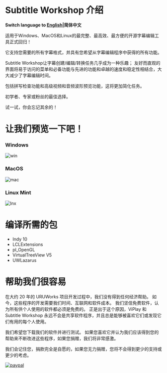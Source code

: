 # Subtitle Workshop 介绍
**Switch language to [English](/README.md)|简体中文**

适用于Windows、MacOS和Linux的最完整、最高效、最方便的开源字幕编辑工具正式回归！

它支持您需要的所有字幕格式，并具有您希望从字幕编辑程序中获得的所有功能。

Subtitle Workshop让字幕创建/编辑/转换任务几乎成为一种乐趣； 友好而直观的界面将易于访问的菜单和必备功能与先进的功能和卓越的速度和稳定性相结合，大大减少了字幕编辑时间。

包括拼写检查功能和高级视频和音频波形预览功能，这将更加简化任务。

初学者、专家或粉丝的最佳选择。 

试一试，你会忘记其余的！

# 让我们预览一下吧！

### Windows
![win](https://uruworks.net/img/sw_win3.png)

### MacOS
![mac](https://uruworks.net/img/sw_macos2.png)

### Linux Mint
![lnx](https://uruworks.net/img/sw_linux1.png)

# 编译所需的包

- Indy 10
- LCLExtensions
- pl_OpenGL
- VirtualTreeView V5
- UWLazarus

# 帮助我们很容易

在大约 20 年的 URUWorks 项目开发过程中，我们没有得到任何经济帮助。 如今，这些程序的开发需要我们时间、互联网和软件成本。 我们坚信免费软件，认为所有供个人使用的软件都必须是免费的。 正是出于这个原因，ViPlay 和 Subtitle Workshop 永远不会是共享软件程序，并且总是能够被喜欢它们或发现它们有用的每个人使用。

我们希望您下载我们的软件并进行测试。 如果您喜欢它并认为我们应该得到您的帮助来不断改进这些程序，如果您捐赠，我们将非常感激。

我们会记住您，捐款完全是自愿的，如果您无力捐赠，您将不会得到更少的支持或更少的考虑。

[![paypal](https://www.paypalobjects.com/en_US/i/btn/btn_donateCC_LG.gif)](https://www.paypal.com/cgi-bin/webscr?cmd=_donations&business=uruworks@gmail.com&lc=US&item_name=Donate+to+URUWorks+Subtitle+Workshop&no_note=0&cn=&curency_code=USD&bn=PP-DonationsBF:btn_donateCC_LG.gif:NonHosted)
